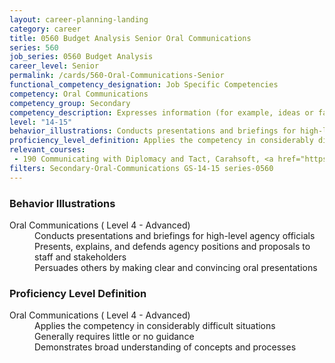 ```yaml
---
layout: career-planning-landing
category: career
title: 0560 Budget Analysis Senior Oral Communications
series: 560
job_series: 0560 Budget Analysis
career_level: Senior
permalink: /cards/560-Oral-Communications-Senior
functional_competency_designation: Job Specific Competencies
competency: Oral Communications
competency_group: Secondary
competency_description: Expresses information (for example, ideas or facts) to individuals or groups effectively, taking into account the audience and nature of the information (for example, technical, sensitive, controversial); makes clear and convincing oral presentations; listens to others, attends to nonverbal cues, and responds appropriately
level: "14-15"
behavior_illustrations: Conducts presentations and briefings for high-level agency officials ? Presents, explains, and defends agency positions and proposals to staff and stakeholders ? Persuades others by making clear and convincing oral presentations
proficiency_level_definition: Applies the competency in considerably difficult situations ? Generally requires little or no guidance ? Demonstrates broad understanding of concepts and processes
relevant_courses: 
 - 190 Communicating with Diplomacy and Tact, Carahsoft, <a href="https://www.linkedin.com/learning/communicating-with-diplomacy-and-tact">https://www.linkedin.com/learning/communicating-with-diplomacy-and-tact</a>
filters: Secondary-Oral-Communications GS-14-15 series-0560
---
```


<div class="desktop:grid-col-6 margin-y-205">
  <div class="border-top-05 bg-white padding-2 shadow-5 height-full members-hover border-1px border-gray-30 border-top-orange radius-lg">
    <h3>Behavior Illustrations</h3>
    <dl class="text-base"><dt>Oral Communications ( Level 4 - Advanced)</dt><dd>Conducts presentations and briefings for high-level agency officials </dd><dd> Presents, explains, and defends agency positions and proposals to staff and stakeholders </dd><dd> Persuades others by making clear and convincing oral presentations</dd></dl>
  </div>
</div>
<div class="desktop:grid-col-6 margin-y-205">
  <div class="border-top-05 bg-white padding-2 shadow-5 height-full members-hover border-1px border-gray-30 border-top-orange radius-lg">
    <h3>Proficiency Level Definition</h3>
    <dl class="text-base"><dt>Oral Communications ( Level 4 - Advanced)</dt><dd>Applies the competency in considerably difficult situations </dd><dd> Generally requires little or no guidance </dd><dd> Demonstrates broad understanding of concepts and processes</dd></dl>
  </div>
</div>